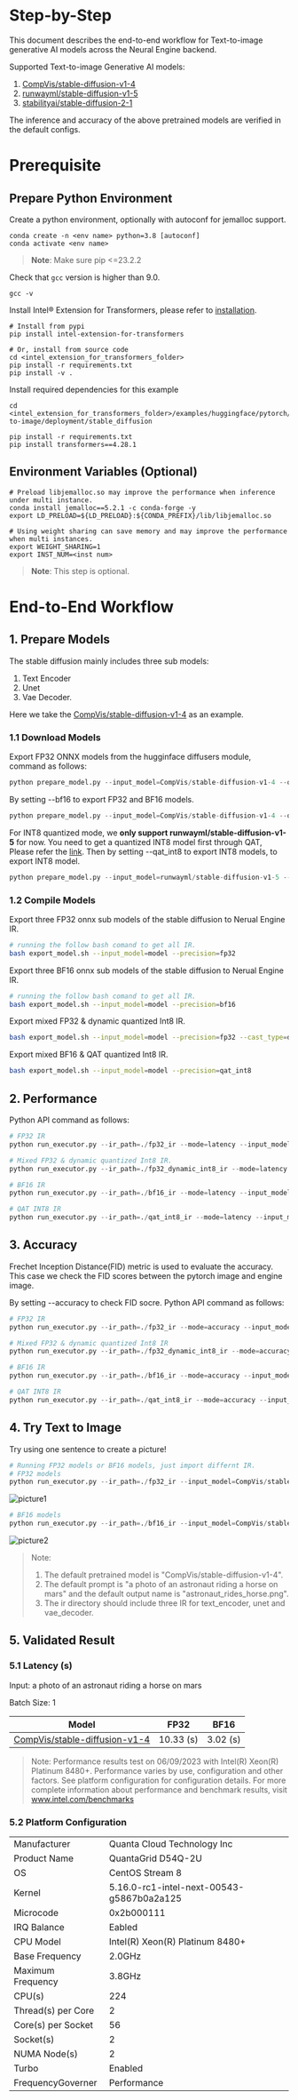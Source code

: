 Step-by-Step
=========
This document describes the end-to-end workflow for Text-to-image generative AI models across the Neural Engine backend.

Supported Text-to-image Generative AI models:
1. [CompVis/stable-diffusion-v1-4](https://huggingface.co/CompVis/stable-diffusion-v1-4)
2. [runwayml/stable-diffusion-v1-5](https://github.com/runwayml/stable-diffusion)
3. [stabilityai/stable-diffusion-2-1](https://huggingface.co/stabilityai/stable-diffusion-2-1)

The inference and accuracy of the above pretrained models are verified in the default configs.

# Prerequisite

## Prepare Python Environment
Create a python environment, optionally with autoconf for jemalloc support.
```shell
conda create -n <env name> python=3.8 [autoconf]
conda activate <env name>
```
>**Note**: Make sure pip <=23.2.2

Check that `gcc` version is higher than 9.0.
```shell
gcc -v
```

Install Intel® Extension for Transformers, please refer to [installation](/docs/installation.md).
```shell
# Install from pypi
pip install intel-extension-for-transformers

# Or, install from source code
cd <intel_extension_for_transformers_folder>
pip install -r requirements.txt
pip install -v .
```

Install required dependencies for this example
```shell
cd <intel_extension_for_transformers_folder>/examples/huggingface/pytorch/text-to-image/deployment/stable_diffusion

pip install -r requirements.txt
pip install transformers==4.28.1
```

## Environment Variables (Optional)
```shell
# Preload libjemalloc.so may improve the performance when inference under multi instance.
conda install jemalloc==5.2.1 -c conda-forge -y
export LD_PRELOAD=${LD_PRELOAD}:${CONDA_PREFIX}/lib/libjemalloc.so

# Using weight sharing can save memory and may improve the performance when multi instances.
export WEIGHT_SHARING=1
export INST_NUM=<inst num>
```
>**Note**: This step is optional.
# End-to-End Workflow
## 1. Prepare Models

The stable diffusion mainly includes three sub models: 
1. Text Encoder 
2. Unet 
3. Vae Decoder.

Here we take the [CompVis/stable-diffusion-v1-4](https://huggingface.co/CompVis/stable-diffusion-v1-4) as an example.

### 1.1 Download Models
Export FP32 ONNX models from the hugginface diffusers module, command as follows:

```python
python prepare_model.py --input_model=CompVis/stable-diffusion-v1-4 --output_path=./model
```

By setting --bf16 to export FP32 and BF16 models.
```python
python prepare_model.py --input_model=CompVis/stable-diffusion-v1-4 --output_path=./model --bf16
```

For INT8 quantized mode, we **only support runwayml/stable-diffusion-v1-5** for now.
You need to get a quantized INT8 model first through QAT, Please refer the [link](https://github.com/intel/intel-extension-for-transformers/blob/main/examples/huggingface/pytorch/text-to-image/quantization/qat/README.md).
Then by setting --qat_int8 to export INT8 models, to export INT8 model.
```python
python prepare_model.py --input_model=runwayml/stable-diffusion-v1-5 --output_path=./model --qat_int8
```

### 1.2 Compile Models

Export three FP32 onnx sub models of the stable diffusion to Nerual Engine IR.

```bash
# running the follow bash comand to get all IR.
bash export_model.sh --input_model=model --precision=fp32
```

Export three BF16 onnx sub models of the stable diffusion to Nerual Engine IR.

```bash
# running the follow bash comand to get all IR.
bash export_model.sh --input_model=model --precision=bf16
```

Export mixed FP32 & dynamic quantized Int8 IR.

```bash
bash export_model.sh --input_model=model --precision=fp32 --cast_type=dynamic_int8
```

Export mixed BF16 & QAT quantized Int8 IR.
```bash
bash export_model.sh --input_model=model --precision=qat_int8
```

## 2. Performance

Python API command as follows:
```python
# FP32 IR
python run_executor.py --ir_path=./fp32_ir --mode=latency --input_model=CompVis/stable-diffusion-v1-4

# Mixed FP32 & dynamic quantized Int8 IR.
python run_executor.py --ir_path=./fp32_dynamic_int8_ir --mode=latency --input_model=CompVis/stable-diffusion-v1-4

# BF16 IR
python run_executor.py --ir_path=./bf16_ir --mode=latency --input_model=CompVis/stable-diffusion-v1-4

# QAT INT8 IR
python run_executor.py --ir_path=./qat_int8_ir --mode=latency --input_model=runwayml/stable-diffusion-v1-5
```

## 3. Accuracy
Frechet Inception Distance(FID) metric is used to evaluate the accuracy. This case we check the FID scores between the pytorch image and engine image.

By setting --accuracy to check FID socre.
Python API command as follows:
```python
# FP32 IR
python run_executor.py --ir_path=./fp32_ir --mode=accuracy --input_model=CompVis/stable-diffusion-v1-4

# Mixed FP32 & dynamic quantized Int8 IR
python run_executor.py --ir_path=./fp32_dynamic_int8_ir --mode=accuracy --input_model=CompVis/stable-diffusion-v1-4

# BF16 IR
python run_executor.py --ir_path=./bf16_ir --mode=accuracy --input_model=CompVis/stable-diffusion-v1-4

# QAT INT8 IR
python run_executor.py --ir_path=./qat_int8_ir --mode=accuracy --input_model=runwayml/stable-diffusion-v1-5
```

## 4. Try Text to Image

Try using one sentence to create a picture!

```python
# Running FP32 models or BF16 models, just import differnt IR.
# FP32 models
python run_executor.py --ir_path=./fp32_ir --input_model=CompVis/stable-diffusion-v1-4
```
![picture1](./images/astronaut_rides_horse.png)

```python
# BF16 models
python run_executor.py --ir_path=./bf16_ir --input_model=CompVis/stable-diffusion-v1-4
```
![picture2](./images/astronaut_rides_horse_from_engine_1.png)

> Note: 
> 1. The default pretrained model is "CompVis/stable-diffusion-v1-4".
> 2. The default prompt is "a photo of an astronaut riding a horse on mars" and the default output name is "astronaut_rides_horse.png".
> 3. The ir directory should include three IR for text_encoder, unet and vae_decoder.

## 5. Validated Result


### 5.1 Latency (s)


Input: a photo of an astronaut riding a horse on mars

Batch Size: 1


| Model | FP32 | BF16 | 
|---------------------|:----------------------:|-----------------------|
| [CompVis/stable-diffusion-v1-4](https://huggingface.co/CompVis/stable-diffusion-v1-4) | 10.33 (s) | 3.02 (s) |

> Note: Performance results test on ​​06/09/2023 with Intel(R) Xeon(R) Platinum 8480+.
Performance varies by use, configuration and other factors. See platform configuration for configuration details. For more complete information about performance and benchmark results, visit www.intel.com/benchmarks



### 5.2 Platform Configuration


<table>
<tbody>
  <tr>
    <td>Manufacturer</td>
    <td>Quanta Cloud Technology Inc</td>
  </tr>
  <tr>
    <td>Product Name</td>
    <td>QuantaGrid D54Q-2U</td>
  </tr>
  <tr>
    <td>OS</td>
    <td>CentOS Stream 8</td>
  </tr>
  <tr>
    <td>Kernel</td>
    <td>5.16.0-rc1-intel-next-00543-g5867b0a2a125</td>
  </tr>
  <tr>
    <td>Microcode</td>
    <td>0x2b000111</td>
  </tr>
  <tr>
    <td>IRQ Balance</td>
    <td>Eabled</td>
  </tr>
  <tr>
    <td>CPU Model</td>
    <td>Intel(R) Xeon(R) Platinum 8480+</td>
  </tr>
  <tr>
    <td>Base Frequency</td>
    <td>2.0GHz</td>
  </tr>
  <tr>
    <td>Maximum Frequency</td>
    <td>3.8GHz</td>
  </tr>
  <tr>
    <td>CPU(s)</td>
    <td>224</td>
  </tr>
  <tr>
    <td>Thread(s) per Core</td>
    <td>2</td>
  </tr>
  <tr>
    <td>Core(s) per Socket</td>
    <td>56</td>
  </tr>
  <tr>
    <td>Socket(s)</td>
    <td>2</td>
  </tr>
  <tr>
    <td>NUMA Node(s)</td>
    <td>2</td>
  </tr>
  <tr>
    <td>Turbo</td>
    <td>Enabled</td>
  </tr>
  <tr>
    <td>FrequencyGoverner</td>
    <td>Performance</td>
  </tr>
</tbody>
</table>
